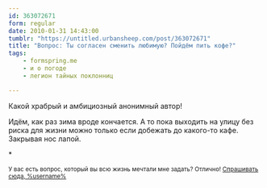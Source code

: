 ```yaml
---
id: 363072671
form: regular
date: 2010-01-31 14:43:00
tumblr: "https://untitled.urbansheep.com/post/363072671"
title: "Вопрос: Ты согласен сменить любимую? Пойдём пить кофе?"
tags:
    - formspring.me
    - и о погоде
    - легион тайных поклонниц

---
```


<p>Какой храбрый и амбициозный анонимный автор!</p>

<p>Идём, как раз зима вроде кончается. А то пока выходить на улицу без риска для жизни можно только если добежать до какого-то кафе. Закрывая нос лапой.</p>

<p>*</p>

<p><small>У вас есть вопрос, который вы всю жизнь мечтали мне задать? Отлично! <a href="http://formspring.me/urbansheep">Спрашивать сюда, %username%</a></small></p>

